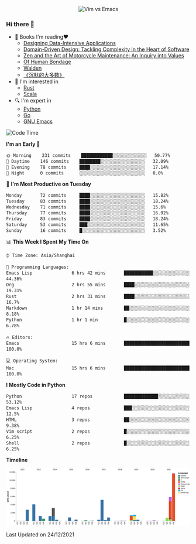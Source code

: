 <p align="center">
    <img src="https://gist.githubusercontent.com/coldnight/e696baffb094e71c96cb302118878eae/raw/40ea5053a6f66cc65f90f437e4173497da225958/banner.gif" alt="Vim vs Emacs" />
</p>

### Hi there 👋

- 📖 Books I'm reading❤️
    + [Designing Data-Intensive Applications](https://www.oreilly.com/library/view/designing-data-intensive-applications/9781491903063/)
    + [Domain-Driven Design: Tackling Complexity in the Heart of Software](https://www.dddcommunity.org/book/evans_2003/)
    + [Zen and the Art of Motorcycle Maintenance: An Inquiry into Values](https://en.wikipedia.org/wiki/Zen_and_the_Art_of_Motorcycle_Maintenance)
    + [Of Human Bondage](https://en.wikipedia.org/wiki/Of_Human_Bondage)
    + [Walden](https://en.wikipedia.org/wiki/Walden)
    + [《沉默的大多数》](https://en.wikipedia.org/wiki/Silent_majority)
- 🌱 I'm interested in
    + [Rust](https://www.rust-lang.org/)
    + [Scala](https://www.scala-lang.org/)
- 🔍 I'm expert in
    + [Python](https://www.python.org/)
    + [Go](https://go.dev/)
    + [GNU Emacs](https://www.gnu.org/software/emacs/)

<!--START_SECTION:waka-->
![Code Time](http://img.shields.io/badge/Code%20Time-824%20hrs%2038%20mins-blue)

**I'm an Early 🐤**

```text
🌞 Morning    231 commits    ████████████░░░░░░░░░░░░░   50.77%
🌆 Daytime    146 commits    ████████░░░░░░░░░░░░░░░░░   32.09%
🌃 Evening    78 commits     ████░░░░░░░░░░░░░░░░░░░░░   17.14%
🌙 Night      0 commits      ░░░░░░░░░░░░░░░░░░░░░░░░░   0.0%

```
📅 **I'm Most Productive on Tuesday**

```text
Monday       72 commits     ████░░░░░░░░░░░░░░░░░░░░░   15.82%
Tuesday      83 commits     ████░░░░░░░░░░░░░░░░░░░░░   18.24%
Wednesday    71 commits     ████░░░░░░░░░░░░░░░░░░░░░   15.6%
Thursday     77 commits     ████░░░░░░░░░░░░░░░░░░░░░   16.92%
Friday       83 commits     ████░░░░░░░░░░░░░░░░░░░░░   18.24%
Saturday     53 commits     ███░░░░░░░░░░░░░░░░░░░░░░   11.65%
Sunday       16 commits     █░░░░░░░░░░░░░░░░░░░░░░░░   3.52%

```


📊 **This Week I Spent My Time On**

```text
⌚︎ Time Zone: Asia/Shanghai

💬 Programming Languages:
Emacs Lisp               6 hrs 42 mins       ███████████░░░░░░░░░░░░░░   44.36%
Org                      2 hrs 55 mins       ████░░░░░░░░░░░░░░░░░░░░░   19.31%
Rust                     2 hrs 31 mins       ████░░░░░░░░░░░░░░░░░░░░░   16.7%
Markdown                 1 hr 14 mins        ██░░░░░░░░░░░░░░░░░░░░░░░   8.18%
Python                   1 hr 1 min          █░░░░░░░░░░░░░░░░░░░░░░░░   6.78%

🔥 Editors:
Emacs                    15 hrs 6 mins       █████████████████████████   100.0%

💻 Operating System:
Mac                      15 hrs 6 mins       █████████████████████████   100.0%

```

**I Mostly Code in Python**

```text
Python                   17 repos            █████████████░░░░░░░░░░░░   53.12%
Emacs Lisp               4 repos             ███░░░░░░░░░░░░░░░░░░░░░░   12.5%
HTML                     3 repos             ██░░░░░░░░░░░░░░░░░░░░░░░   9.38%
Vim script               2 repos             █░░░░░░░░░░░░░░░░░░░░░░░░   6.25%
Shell                    2 repos             █░░░░░░░░░░░░░░░░░░░░░░░░   6.25%

```


**Timeline**

![Chart not found](https://raw.githubusercontent.com/coldnight/coldnight/master/charts/bar_graph.png)


 Last Updated on 24/12/2021
<!--END_SECTION:waka-->
